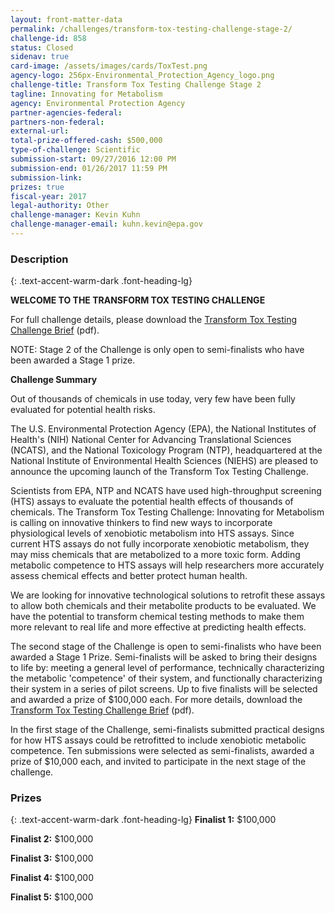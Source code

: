 ```yaml
---
layout: front-matter-data
permalink: /challenges/transform-tox-testing-challenge-stage-2/
challenge-id: 858
status: Closed
sidenav: true
card-image: /assets/images/cards/ToxTest.png
agency-logo: 256px-Environmental_Protection_Agency_logo.png
challenge-title: Transform Tox Testing Challenge Stage 2
tagline: Innovating for Metabolism
agency: Environmental Protection Agency
partner-agencies-federal: 
partners-non-federal: 
external-url:
total-prize-offered-cash: $500,000
type-of-challenge: Scientific
submission-start: 09/27/2016 12:00 PM
submission-end: 01/26/2017 11:59 PM
submission-link:  
prizes: true
fiscal-year: 2017
legal-authority: Other
challenge-manager: Kevin Kuhn
challenge-manager-email: kuhn.kevin@epa.gov
---
```




<!-- Description start -->
### Description
{: .text-accent-warm-dark .font-heading-lg}
<p><strong>WELCOME TO THE TRANSFORM TOX TESTING CHALLENGE</strong></p>
<p>For full challenge details, please download the <a href="https://github.com/GSA/challenges-and-prizes/blob/ebeidel-create-858-transform-tox-testing-challenge-stage-2/assets/document-library/Transform-Tox-Testing-Challenge-Stage-2-Update1.pdf">Transform Tox Testing Challenge Brief</a> (pdf).</p>
<p>NOTE: Stage 2 of the Challenge is only open to semi-finalists who have been awarded a Stage 1 prize.</p>
<p><strong>Challenge Summary</strong></p>
<p>Out of thousands of chemicals in use today, very few have been fully evaluated for potential health risks.</p>
<p>The U.S. Environmental Protection Agency (EPA), the National Institutes of Health's (NIH) National Center for Advancing Translational Sciences (NCATS), and the National Toxicology Program (NTP), headquartered at the National Institute of Environmental Health Sciences (NIEHS) are pleased to announce the upcoming launch of the Transform Tox Testing Challenge.</p>
<p>Scientists from EPA, NTP and NCATS have used high-throughput screening (HTS) assays to evaluate the potential health effects of thousands of chemicals. The Transform Tox Testing Challenge: Innovating for Metabolism is calling on innovative thinkers to find new ways to incorporate physiological levels of xenobiotic metabolism into HTS assays. Since current HTS assays do not fully incorporate xenobiotic metabolism, they may miss chemicals that are metabolized to a more toxic form. Adding metabolic competence to HTS assays will help researchers more accurately assess chemical effects and better protect human health.</p>
<p>We are looking for innovative technological solutions to retrofit these assays to allow both chemicals and their metabolite products to be evaluated. We have the potential to&nbsp;transform chemical testing methods to make them more relevant to real life and more effective at predicting health effects.</p>
<p>The second&nbsp;stage of the Challenge is&nbsp;open to semi-finalists who have been awarded a Stage 1 Prize. Semi-finalists will be asked to bring their designs to life by: meeting a general level of performance, technically characterizing the metabolic 'competence' of their system, and functionally characterizing their system in a series of pilot screens. Up to five&nbsp;finalists will be selected and awarded a prize of $100,000 each. For more details,&nbsp;download the <a href="https://www.challenge.gov/wp-content/uploads/2016/10/Transform-Tox-Testing-Challenge-Stage-2-Update.pdf">Transform Tox Testing Challenge Brief</a> (pdf).</p>
<p>In the first stage of the Challenge,&nbsp;semi-finalists submitted practical designs for how HTS assays could be retrofitted to include xenobiotic metabolic competence. Ten submissions were selected as semi-finalists, awarded a prize of $10,000 each, and invited to participate in the next stage of the challenge.</p>

<!-- Prizes start -->
### Prizes
{: .text-accent-warm-dark .font-heading-lg}
<strong>Finalist 1:</strong> $100,000

<strong>Finalist 2:</strong> $100,000

<strong>Finalist 3:</strong> $100,000

<strong>Finalist 4:</strong> $100,000

<strong>Finalist 5:</strong> $100,000

